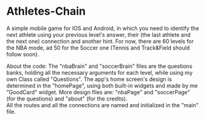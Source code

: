 # Athletes-Chain
A simple mobile game for IOS and Android, in which you need to identify the next athlete using
your previous level's answer, their (the last athlete and the next one) connection and another hint.
For now, there are 60 levels for the NBA mode, ad 50 for the Soccer one (Tennis and Track&Field should follow soon).

About the code:
The "nbaBrain" and "soccerBrain" files are the questions banks, holding all the necessary arguments for each level, while using 
my own Class called "Questions".
The app's home screen's design is determined in the "homePage", using both built-in widgets and made by me "GoodCard" widget.
More design files are: "nbaPage" and "soccerPage" (for the questions) and "about" (for the credits).  
All the routes and all the connections are named and initialized in the "main" file.

